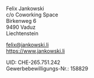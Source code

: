 Felix Jankowski  
c/o Coworking Space  
Birkenweg 6  
9490 Vaduz  
Liechtenstein


felix@jankowski.li  
https://www.jankowski.li


UID: CHE-265.751.242  
Gewerbebewilligungs-Nr.: 158829
